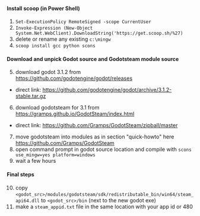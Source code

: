 
#### Install scoop (in Power Shell)
1. `Set-ExecutionPolicy RemoteSigned -scope CurrentUser`
2. `Invoke-Expression (New-Object System.Net.WebClient).DownloadString('https://get.scoop.sh/%27)`
3. delete or rename any existing `c:\mingw`
4. `scoop install gcc python scons`
#### Download and unpick Godot source and Godotsteam module source
5. download godot 3.1.2 from https://github.com/godotengine/godot/releases
- direct link: https://github.com/godotengine/godot/archive/3.1.2-stable.tar.gz
6. download godotsteam for 3.1 from https://gramps.github.io/GodotSteam/index.html
- direct link: https://github.com/Gramps/GodotSteam/zipball/master
7. move godotsteam into modules as in section "quick-howto" here https://github.com/Gramps/GodotSteam
8. open command prompt in godot source location and compile with `scons use_mingw=yes platform=windows`
9. wait a few hours
#### Final steps
10. copy `<godot_src>/modules/godotsteam/sdk/redistributable_bin/win64/steam_api64.dll` to `<godot_src>/bin` (next to the new godot exe)
11. make a `steam_appid.txt` file in the same location with your app id or 480